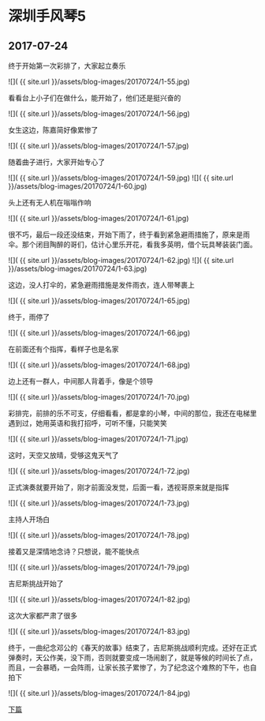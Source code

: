 深圳手风琴5
====================

2017-07-24
------------------------

终于开始第一次彩排了，大家起立奏乐

![]( {{ site.url }}/assets/blog-images/20170724/1-55.jpg)

看看台上小子们在做什么，能开始了，他们还是挺兴奋的

![]( {{ site.url }}/assets/blog-images/20170724/1-56.jpg)

女生这边，陈嘉简好像累惨了

![]( {{ site.url }}/assets/blog-images/20170724/1-57.jpg)

随着曲子进行，大家开始专心了

![]( {{ site.url }}/assets/blog-images/20170724/1-59.jpg)
![]( {{ site.url }}/assets/blog-images/20170724/1-60.jpg)

头上还有无人机在嗡嗡作响

![]( {{ site.url }}/assets/blog-images/20170724/1-61.jpg)

很不巧，最后一段还没结束，开始下雨了，终于看到紧急避雨措施了，原来是雨伞。那个闭目陶醉的哥们，估计心里乐开花，看我多英明，借个玩具琴装装门面。

![]( {{ site.url }}/assets/blog-images/20170724/1-62.jpg)
![]( {{ site.url }}/assets/blog-images/20170724/1-63.jpg)

这边，没人打伞的，紧急避雨措施是发件雨衣，连人带琴裹上

![]( {{ site.url }}/assets/blog-images/20170724/1-65.jpg)

终于，雨停了

![]( {{ site.url }}/assets/blog-images/20170724/1-66.jpg)

在前面还有个指挥，看样子也是名家

![]( {{ site.url }}/assets/blog-images/20170724/1-68.jpg)

边上还有一群人，中间那人背着手，像是个领导

![]( {{ site.url }}/assets/blog-images/20170724/1-70.jpg)

彩排完，前排的乐不可支，仔细看看，都是拿的小琴，中间的那位，我还在电梯里遇到过，她用英语和我打招呼，可听不懂，只能笑笑

![]( {{ site.url }}/assets/blog-images/20170724/1-71.jpg)

这时，天空又放晴，受够这鬼天气了

![]( {{ site.url }}/assets/blog-images/20170724/1-72.jpg)

正式演奏就要开始了，刚才前面没发觉，后面一看，透视哥原来就是指挥

![]( {{ site.url }}/assets/blog-images/20170724/1-73.jpg)

主持人开场白

![]( {{ site.url }}/assets/blog-images/20170724/1-78.jpg)

接着又是深情地念诗？只想说，能不能快点

![]( {{ site.url }}/assets/blog-images/20170724/1-79.jpg)

吉尼斯挑战开始了

![]( {{ site.url }}/assets/blog-images/20170724/1-82.jpg)

这次大家都严肃了很多

![]( {{ site.url }}/assets/blog-images/20170724/1-83.jpg)

终于，一曲纪念邓公的《春天的故事》结束了，吉尼斯挑战顺利完成。还好在正式弹奏时，天公作美，没下雨，否则就要变成一场闹剧了，就是等候的时间长了点，而且，一会暴晒，一会阵雨，让家长孩子累惨了，为了纪念这个难熬的下午，也自拍下

![]( {{ site.url }}/assets/blog-images/20170724/1-84.jpg)

[下篇](/2017/07/24/深圳手风琴6.html)